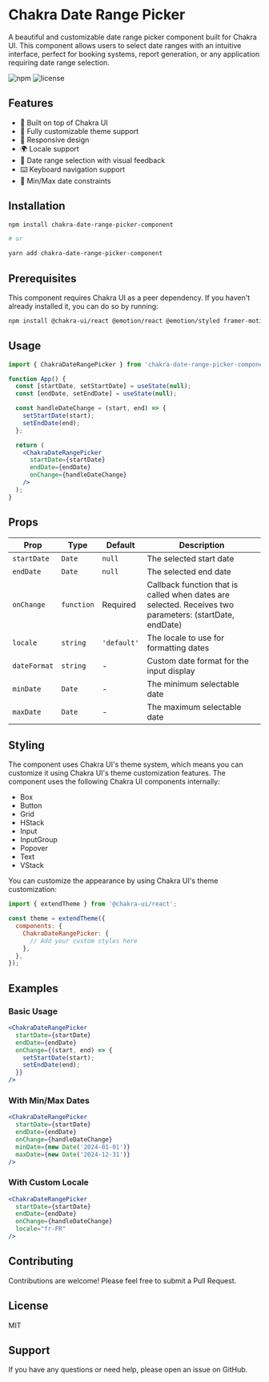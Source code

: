 # Chakra Date Range Picker

A beautiful and customizable date range picker component built for Chakra UI. This component allows users to select date ranges with an intuitive interface, perfect for booking systems, report generation, or any application requiring date range selection.

![npm](https://img.shields.io/npm/v/chakra-date-range-picker-component)
![license](https://img.shields.io/npm/l/chakra-date-range-picker-component)

## Features

- 📅 Built on top of Chakra UI
- 🎨 Fully customizable theme support
- 📱 Responsive design
- 🌍 Locale support
- 📆 Date range selection with visual feedback
- ⌨️ Keyboard navigation support
- 🎯 Min/Max date constraints

## Installation

```bash
npm install chakra-date-range-picker-component

# or

yarn add chakra-date-range-picker-component
```

## Prerequisites

This component requires Chakra UI as a peer dependency. If you haven't already installed it, you can do so by running:

```bash
npm install @chakra-ui/react @emotion/react @emotion/styled framer-motion
```

## Usage

```jsx
import { ChakraDateRangePicker } from 'chakra-date-range-picker-component';

function App() {
  const [startDate, setStartDate] = useState(null);
  const [endDate, setEndDate] = useState(null);

  const handleDateChange = (start, end) => {
    setStartDate(start);
    setEndDate(end);
  };

  return (
    <ChakraDateRangePicker
      startDate={startDate}
      endDate={endDate}
      onChange={handleDateChange}
    />
  );
}
```

## Props

| Prop | Type | Default | Description |
|------|------|---------|-------------|
| `startDate` | `Date` | `null` | The selected start date |
| `endDate` | `Date` | `null` | The selected end date |
| `onChange` | `function` | Required | Callback function that is called when dates are selected. Receives two parameters: (startDate, endDate) |
| `locale` | `string` | `'default'` | The locale to use for formatting dates |
| `dateFormat` | `string` | - | Custom date format for the input display |
| `minDate` | `Date` | - | The minimum selectable date |
| `maxDate` | `Date` | - | The maximum selectable date |

## Styling

The component uses Chakra UI's theme system, which means you can customize it using Chakra UI's theme customization features. The component uses the following Chakra UI components internally:

- Box
- Button
- Grid
- HStack
- Input
- InputGroup
- Popover
- Text
- VStack

You can customize the appearance by using Chakra UI's theme customization:

```jsx
import { extendTheme } from '@chakra-ui/react';

const theme = extendTheme({
  components: {
    ChakraDateRangePicker: {
      // Add your custom styles here
    },
  },
});
```

## Examples

### Basic Usage
```jsx
<ChakraDateRangePicker
  startDate={startDate}
  endDate={endDate}
  onChange={(start, end) => {
    setStartDate(start);
    setEndDate(end);
  }}
/>
```

### With Min/Max Dates
```jsx
<ChakraDateRangePicker
  startDate={startDate}
  endDate={endDate}
  onChange={handleDateChange}
  minDate={new Date('2024-01-01')}
  maxDate={new Date('2024-12-31')}
/>
```

### With Custom Locale
```jsx
<ChakraDateRangePicker
  startDate={startDate}
  endDate={endDate}
  onChange={handleDateChange}
  locale="fr-FR"
/>
```

## Contributing

Contributions are welcome! Please feel free to submit a Pull Request.

## License

MIT 

## Support

If you have any questions or need help, please open an issue on GitHub.
